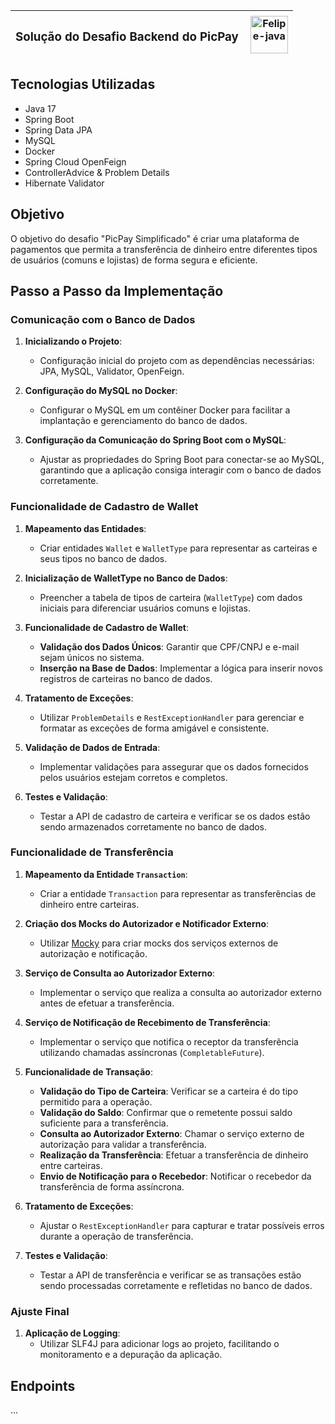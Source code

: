 | <h3> Solução do Desafio Backend do PicPay </h3> | <img align="right" alt="Felipe-java" height="60" width="60" src="https://brunograna.notion.site/image/https%3A%2F%2Fpbs.twimg.com%2Fprofile_images%2F1605198751085330434%2FUA6nxH1G_400x400.jpg?table=block&id=cf14e138-affe-4c34-b2d1-403d1f2a5443&spaceId=2fe2240a-665d-4d59-85b5-2d735afdb7d3&width=250&userId=&cache=v2"> |
|--------------------------------------|--------------------------------------------------------------------------------------------------------------------------------------------------------------------|



## Tecnologias Utilizadas

* Java 17
* Spring Boot
* Spring Data JPA
* MySQL
* Docker
* Spring Cloud OpenFeign
* ControllerAdvice & Problem Details
* Hibernate Validator

## Objetivo 
O objetivo do desafio "PicPay Simplificado" é criar uma plataforma de pagamentos que permita a transferência de dinheiro entre diferentes tipos de usuários (comuns e lojistas) de forma segura e eficiente. 

## Passo a Passo da Implementação

### Comunicação com o Banco de Dados

1. **Inicializando o Projeto**:
   - Configuração inicial do projeto com as dependências necessárias: JPA, MySQL, Validator, OpenFeign.

2. **Configuração do MySQL no Docker**:
   - Configurar o MySQL em um contêiner Docker para facilitar a implantação e gerenciamento do banco de dados.

3. **Configuração da Comunicação do Spring Boot com o MySQL**:
   - Ajustar as propriedades do Spring Boot para conectar-se ao MySQL, garantindo que a aplicação consiga interagir com o banco de dados corretamente.

### Funcionalidade de Cadastro de Wallet

1. **Mapeamento das Entidades**:
   - Criar entidades `Wallet` e `WalletType` para representar as carteiras e seus tipos no banco de dados.

2. **Inicialização de WalletType no Banco de Dados**:
   - Preencher a tabela de tipos de carteira (`WalletType`) com dados iniciais para diferenciar usuários comuns e lojistas.

3. **Funcionalidade de Cadastro de Wallet**:
   - **Validação dos Dados Únicos**: Garantir que CPF/CNPJ e e-mail sejam únicos no sistema.
   - **Inserção na Base de Dados**: Implementar a lógica para inserir novos registros de carteiras no banco de dados.

4. **Tratamento de Exceções**:
   - Utilizar `ProblemDetails` e `RestExceptionHandler` para gerenciar e formatar as exceções de forma amigável e consistente.

5. **Validação de Dados de Entrada**:
   - Implementar validações para assegurar que os dados fornecidos pelos usuários estejam corretos e completos.

6. **Testes e Validação**:
   - Testar a API de cadastro de carteira e verificar se os dados estão sendo armazenados corretamente no banco de dados.

### Funcionalidade de Transferência

1. **Mapeamento da Entidade `Transaction`**:
   - Criar a entidade `Transaction` para representar as transferências de dinheiro entre carteiras.

2. **Criação dos Mocks do Autorizador e Notificador Externo**:
   - Utilizar [Mocky](https://designer.mocky.io/) para criar mocks dos serviços externos de autorização e notificação.

3. **Serviço de Consulta ao Autorizador Externo**:
   - Implementar o serviço que realiza a consulta ao autorizador externo antes de efetuar a transferência.

4. **Serviço de Notificação de Recebimento de Transferência**:
   - Implementar o serviço que notifica o receptor da transferência utilizando chamadas assíncronas (`CompletableFuture`).

5. **Funcionalidade de Transação**:
   - **Validação do Tipo de Carteira**: Verificar se a carteira é do tipo permitido para a operação.
   - **Validação do Saldo**: Confirmar que o remetente possui saldo suficiente para a transferência.
   - **Consulta ao Autorizador Externo**: Chamar o serviço externo de autorização para validar a transferência.
   - **Realização da Transferência**: Efetuar a transferência de dinheiro entre carteiras.
   - **Envio de Notificação para o Recebedor**: Notificar o recebedor da transferência de forma assíncrona.

6. **Tratamento de Exceções**:
   - Ajustar o `RestExceptionHandler` para capturar e tratar possíveis erros durante a operação de transferência.

7. **Testes e Validação**:
   - Testar a API de transferência e verificar se as transações estão sendo processadas corretamente e refletidas no banco de dados.

### Ajuste Final

1. **Aplicação de Logging**:
   - Utilizar SLF4J para adicionar logs ao projeto, facilitando o monitoramento e a depuração da aplicação.

## Endpoints

...
